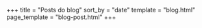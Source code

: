 +++
title = "Posts do blog"
sort_by = "date"
template = "blog.html"
page_template = "blog-post.html"
+++

